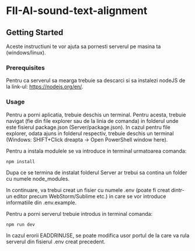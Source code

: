 
# FII-AI-sound-text-alignment

## Getting Started
Aceste instructiuni te vor ajuta sa pornesti serverul pe masina ta (windows/linux).

### Prerequisites

Pentru ca serverul sa mearga trebuie sa descarci si sa instalezi nodeJS de la link-ul: https://nodejs.org/en/.

### Usage
Pentru a porni aplicatia, trebuie deschis un terminal. Pentru acesta, trebuie navigat (fie din file explorer sau de la linia de comanda) in folderul unde este fisierul package.json (Server/package.json). In cazul pentru file explorer, odata ajuns in folderul respectiv, trebuie deschis un terminal (Windows: SHIFT+Click dreapta -> Open PowerShell window here).

Pentru a instala modulele se va introduce in terminal urmatoarea comanda:

```
npm install
```
Dupa ce se termina de instalat folderul Server ar trebui sa contina un folder cu numele node_modules.

In continuare, va trebui creat un fisier cu numele .env (poate fi creat dintr-un editor precum WebStorm/Sublime etc.) in care se vor introduce informatiile din .env.example.

Pentru a porni serverul trebuie introdus in terminal comanda:
```
npm run dev
```


In cazul erorii EADDRINUSE, se poate modifica usor portul de la care va rula serverul din fisierul .env creat precedent.